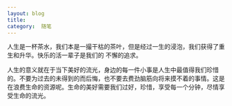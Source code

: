 ```yaml
---
layout: blog  
title:   
category:  随笔
---
```


人生是一杯茶水，我们本是一撮干枯的茶叶，但是经过一生的浸泡，我们获得了重生和升华。快乐的活一辈子是我们的 不懈的追求。

 

人生的意义就在于当下美好的流光，身边的每一件小事是人生中最值得我们珍惜的。不要为过去的未得到的而后悔，也不要去费劲脑筋向将来摸不着的事情。这是在浪费生命的资源呢。生命的美好需要我们过好，珍惜，享受每一个分钟，尽情享受生命的流光。
